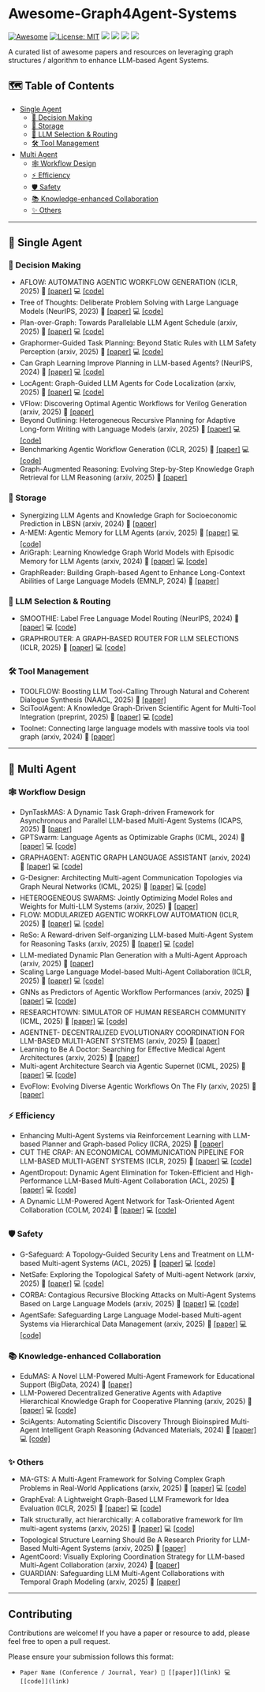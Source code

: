 # Awesome-Graph4Agent-Systems
 [![Awesome](https://awesome.re/badge.svg)](https://github.com/RManLuo/Awesome-LLM-KG) 
[![License: MIT](https://img.shields.io/badge/License-MIT-green.svg)](https://opensource.org/licenses/MIT)
  ![](https://img.shields.io/github/last-commit/Shiy-Li/Awesome-Graph4Agent-Systems?color=green) 
 ![](https://img.shields.io/badge/PRs-Welcome-red)
 ![](https://img.shields.io/github/stars/Shiy-Li/Awesome-Graph4Agent-Systems?color=yellow)
![](https://img.shields.io/github/forks/Shiy-Li/Awesome-Graph4Agent-Systems?color=lightblue) 

A curated list of awesome papers and resources on leveraging graph structures / algorithm to enhance LLM-based Agent Systems.

## 🗺️ Table of Contents

- [Single Agent](#single-agent)
  - [🧠 Decision Making](#decision-making)
  - [💾 Storage](#storage)
  - [🔀 LLM Selection & Routing](#llm-selection--routing)
  - [🛠️ Tool Management](#tool-management)
- [Multi Agent](#multi-agent)
  - [🕸️ Workflow Design](#workflow-design)
  - [⚡ Efficiency](#efficiency)
  - [🛡️ Safety](#safety)
  - [📚 Knowledge-enhanced Collaboration](#knowledge-enhanced-collaboration)
  - [✨ Others](#others)

---

## 👤 Single Agent

### 🧠 Decision Making
- AFLOW: AUTOMATING AGENTIC WORKFLOW GENERATION (ICLR, 2025) 📄 [[paper]](https://arxiv.org/abs/2410.10762) 💻 [[code]](https://github.com/FoundationAgents/AFlow)
- Tree of Thoughts: Deliberate Problem Solving with Large Language Models (NeurIPS, 2023) 📄 [[paper]](https://proceedings.neurips.cc/paper_files/paper/2023/hash/271db9922b8d1f4dd7aaef84ed5ac703-Abstract-Conference.html) 💻 [[code]](https://github.com/princeton-nlp/tree-of-thought-llm)
- Plan-over-Graph: Towards Parallelable LLM Agent Schedule (arxiv, 2025) 📄 [[paper]](https://arxiv.org/abs/2502.14563) 💻 [[code]](https://github.com/zsq259/Plan-over-Graph)
- Graphormer-Guided Task Planning: Beyond Static Rules with LLM Safety Perception (arxiv, 2025) 📄 [[paper]](https://arxiv.org/abs/2503.06866) 💻 [[code]](https://github.com/hwj20/GGTP)
- Can Graph Learning Improve Planning in LLM-based Agents? (NeurIPS, 2024) 📄 [[paper]](https://arxiv.org/abs/2405.19119) 💻 [[code]](https://github.com/WxxShirley/GNN4TaskPlan)
- LocAgent: Graph-Guided LLM Agents for Code Localization (arxiv, 2025) 📄 [[paper]](https://arxiv.org/abs/2503.09089) 💻 [[code]](https://github.com/gersteinlab/LocAgent)
- VFlow: Discovering Optimal Agentic Workflows for Verilog Generation (arxiv, 2025) 📄 [[paper]](https://arxiv.org/abs/2504.03723)
- Beyond Outlining: Heterogeneous Recursive Planning for Adaptive Long-form Writing with Language Models (arxiv, 2025) 📄 [[paper]](https://arxiv.org/abs/2503.08275) 💻 [[code]](https://github.com/principia-ai/WriteHERE)
- Benchmarking Agentic Workflow Generation (ICLR, 2025) 📄 [[paper]](https://arxiv.org/abs/2410.07869) 💻 [[code]](https://github.com/zjunlp/WorfBench)
- Graph-Augmented Reasoning: Evolving Step-by-Step Knowledge Graph Retrieval for LLM Reasoning (arxiv, 2025) 📄 [[paper]](https://arxiv.org/abs/2503.01642)

### 💾 Storage
- Synergizing LLM Agents and Knowledge Graph for Socioeconomic Prediction in LBSN (arxiv, 2024) 📄 [[paper]](https://arxiv.org/abs/2411.00028)
- A-MEM: Agentic Memory for LLM Agents (arxiv, 2025) 📄 [[paper]](https://arxiv.org/abs/2502.12110) 💻 [[code]](https://github.com/WujiangXu/AgenticMemory)
- AriGraph: Learning Knowledge Graph World Models with Episodic Memory for LLM Agents (arxiv, 2024) 📄 [[paper]](https://arxiv.org/abs/2407.04363) 💻 [[code]](https://github.com/AIRI-Institute/AriGraph)
- GraphReader: Building Graph-based Agent to Enhance Long-Context Abilities of Large Language Models (EMNLP, 2024) 📄 [[paper]](https://arxiv.org/abs/2406.14550)

### 🔀 LLM Selection & Routing
- SMOOTHIE: Label Free Language Model Routing (NeurIPS, 2024) 📄 [[paper]](https://proceedings.neurips.cc/paper_files/paper/2024/hash/e6b57a990462df5afa58d64ce2709db9-Abstract-Conference.html) 💻 [[code]](https://github.com/HazyResearch/smoothie)
- GRAPHROUTER: A GRAPH-BASED ROUTER FOR LLM SELECTIONS (ICLR, 2025) 📄 [[paper]](https://arxiv.org/abs/2410.03834) 💻 [[code]](https://github.com/ulab-uiuc/GraphRouter)

### 🛠️ Tool Management
- TOOLFLOW: Boosting LLM Tool-Calling Through Natural and Coherent Dialogue Synthesis (NAACL, 2025) 📄 [[paper]](https://arxiv.org/abs/2410.18447)
- SciToolAgent: A Knowledge Graph-Driven Scientific Agent for Multi-Tool Integration (preprint, 2025) 📄 [[paper]](https://doi.org/10.21203/rs.3.rs-5610718/v1) 💻 [[code]](https://github.com/HICAI-ZJU/SciToolAgent)
- Toolnet: Connecting large language models with massive tools via tool graph (arxiv, 2024) 📄 [[paper]](https://arxiv.org/abs/2403.00839)

---

## 👥 Multi Agent

### 🕸️ Workflow Design
- DynTaskMAS: A Dynamic Task Graph-driven Framework for Asynchronous and Parallel LLM-based Multi-Agent Systems (ICAPS, 2025) 📄 [[paper]](https://arxiv.org/abs/2503.07675)
- GPTSwarm: Language Agents as Optimizable Graphs (ICML, 2024) 📄 [[paper]](https://arxiv.org/abs/2402.16823) 💻 [[code]](https://github.com/metauto-ai/gptswarm)
- GRAPHAGENT: AGENTIC GRAPH LANGUAGE ASSISTANT (arxiv, 2024) 📄 [[paper]](https://arxiv.org/abs/2412.17029) 💻 [[code]](https://github.com/HKUDS/GraphAgent)
- G-Designer: Architecting Multi-agent Communication Topologies via Graph Neural Networks (ICML, 2025) 📄 [[paper]](https://arxiv.org/abs/2410.11782) 💻 [[code]](https://github.com/yanweiyue/GDesigner)
- HETEROGENEOUS SWARMS: Jointly Optimizing Model Roles and Weights for Multi-LLM Systems (arxiv, 2025) 📄 [[paper]](https://arxiv.org/abs/2502.04510)
- FLOW: MODULARIZED AGENTIC WORKFLOW AUTOMATION (ICLR, 2025) 📄 [[paper]](https://openreview.net/pdf?id=sLKDbuyq99) 💻 [[code]](https://github.com/tmllab/2025_ICLR_FLOW)
- ReSo: A Reward-driven Self-organizing LLM-based Multi-Agent System for Reasoning Tasks (arxiv, 2025) 📄 [[paper]](https://arxiv.org/abs/2503.02390) 💻 [[code]](https://github.com/hengzzzhou/ReSo)
- LLM-mediated Dynamic Plan Generation with a Multi-Agent Approach (arxiv, 2025) 📄 [[paper]](https://arxiv.org/abs/2504.01637)
- Scaling Large Language Model-based Multi-Agent Collaboration (ICLR, 2025) 📄 [[paper]](https://arxiv.org/abs/2406.07155) 💻 [[code]](https://github.com/OpenBMB/ChatDev/tree/macnet)
- GNNs as Predictors of Agentic Workflow Performances (arxiv, 2025) 📄 [[paper]](https://arxiv.org/abs/2503.11301) 💻 [[code]](https://github.com/youngsoul0731/Flora-Bench)
- RESEARCHTOWN: SIMULATOR OF HUMAN RESEARCH COMMUNITY (ICML, 2025) 📄 [[paper]](https://arxiv.org/abs/2412.17767) 💻 [[code]](https://github.com/ulab-uiuc/research-town)
- AGENTNET- DECENTRALIZED EVOLUTIONARY COORDINATION FOR LLM-BASED MULTI-AGENT SYSTEMS (arxiv, 2025) 📄 [[paper]](https://arxiv.org/abs/2504.00587)
- Learning to Be A Doctor: Searching for Effective Medical Agent Architectures (arxiv, 2025) 📄 [[paper]](https://arxiv.org/abs/2504.11301)
- Multi-agent Architecture Search via Agentic Supernet (ICML, 2025) 📄 [[paper]](https://arxiv.org/abs/2502.04180) 💻 [[code]](https://github.com/bingreeky/MaAS)
- EvoFlow: Evolving Diverse Agentic Workflows On The Fly (arxiv, 2025) 📄 [[paper]](https://arxiv.org/abs/2502.07373)

### ⚡ Efficiency
- Enhancing Multi-Agent Systems via Reinforcement Learning with LLM-based Planner and Graph-based Policy (ICRA, 2025) 📄 [[paper]](https://arxiv.org/abs/2503.10049)
- CUT THE CRAP: AN ECONOMICAL COMMUNICATION PIPELINE FOR LLM-BASED MULTI-AGENT SYSTEMS (ICLR, 2025) 📄 [[paper]](https://arxiv.org/abs/2410.02506) 💻 [[code]](https://github.com/yanweiyue/AgentPrune)
- AgentDropout: Dynamic Agent Elimination for Token-Efficient and High-Performance LLM-Based Multi-Agent Collaboration (ACL, 2025) 📄 [[paper]](https://arxiv.org/abs/2503.18891) 💻 [[code]](https://github.com/wangzx1219/AgentDropout)
- A Dynamic LLM-Powered Agent Network for Task-Oriented Agent Collaboration (COLM, 2024) 📄 [[paper]](https://openreview.net/pdf?id=XII0Wp1XA9) 💻 [[code]](https://github.com/SALT-NLP/DyLAN)

### 🛡️ Safety
- G-Safeguard: A Topology-Guided Security Lens and Treatment on LLM-based Multi-agent Systems (ACL, 2025) 📄 [[paper]](https://arxiv.org/abs/2502.11127) 💻 [[code]](https://github.com/wslong20/G-safeguard)
- NetSafe: Exploring the Topological Safety of Multi-agent Network (arxiv, 2025) 📄 [[paper]](https://arxiv.org/abs/2410.15686) 💻 [[code]](https://anonymous.4open.science/r/NetSafe-B726/README.md)
- CORBA: Contagious Recursive Blocking Attacks on Multi-Agent Systems Based on Large Language Models (arxiv, 2025) 📄 [[paper]](https://arxiv.org/abs/2502.14529) 💻 [[code]](https://github.com/zhrli324/Corba)
- AgentSafe: Safeguarding Large Language Model-based Multi-agent Systems via Hierarchical Data Management (arxiv, 2025) 📄 [[paper]](https://arxiv.org/abs/2503.04392) 💻 [[code]](https://github.com/junyuanM/Agentsafe)

### 📚 Knowledge-enhanced Collaboration
- EduMAS: A Novel LLM-Powered Multi-Agent Framework for Educational Support (BigData, 2024) 📄 [[paper]](https://ieeexplore.ieee.org/abstract/document/10826103/)
- LLM-Powered Decentralized Generative Agents with Adaptive Hierarchical Knowledge Graph for Cooperative Planning (arxiv, 2025) 📄 [[paper]](https://arxiv.org/abs/2502.05453) 💻 [[code]](https://happyeureka.github.io/damcs/)
- SciAgents: Automating Scientific Discovery Through Bioinspired Multi‐Agent Intelligent Graph Reasoning (Advanced Materials, 2024) 📄 [[paper]](https://advanced.onlinelibrary.wiley.com/doi/full/10.1002/adma.202413523) 💻 [[code]]()

### ✨ Others
- MA-GTS: A Multi-Agent Framework for Solving Complex Graph Problems in Real-World Applications (arxiv, 2025) 📄 [[paper]](https://arxiv.org/abs/2502.18540) 💻 [[code]](https://github.com/ZIKEYUAN/MA-GTS)
- GraphEval: A Lightweight Graph-Based LLM Framework for Idea Evaluation (ICLR, 2025) 📄 [[paper]](https://arxiv.org/abs/2503.12600) 💻 [[code]](https://github.com/ulab-uiuc/GraphEval)
- Talk structurally, act hierarchically: A collaborative framework for llm multi-agent systems (arxiv, 2025) 📄 [[paper]](https://arxiv.org/abs/2502.11098) 💻 [[code]](https://github.com/sony/talkhier)
- Topological Structure Learning Should Be A Research Priority for LLM-Based Multi-Agent Systems (arxiv, 2025) 📄 [[paper]](https://arxiv.org/abs/2505.22467)
- AgentCoord: Visually Exploring Coordination Strategy for LLM-based Multi-Agent Collaboration (arxiv, 2024) 📄 [[paper]](https://arxiv.org/abs/2404.11943)
- GUARDIAN: Safeguarding LLM Multi-Agent Collaborations with Temporal Graph Modeling (arxiv, 2025) 📄 [[paper]](https://arxiv.org/abs/2505.19234)

---

## Contributing
Contributions are welcome! If you have a paper or resource to add, please feel free to open a pull request.

Please ensure your submission follows this format:
- `Paper Name (Conference / Journal, Year) 📄 [[paper]](link) 💻 [[code]](link)`


